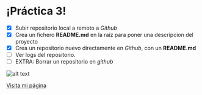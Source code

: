 # ¡Práctica 3!

- [X] Subir repositorio local a remoto a *Github*
- [X] Crea un fichero **README.md** en la raiz para poner una descripcion del proyecto   
- [X] Crea un repositorio nuevo directamente en *Github*, con un **README.md**       
- [ ] Ver logs del repositorio.
- [ ] EXTRA: Borrar un repositorio en *github*

![alt text](https://subirimagen.infojardin.com/subo/images/jdv1282237844e.jpg)

[Visita mi página](https://www.marca.com)
